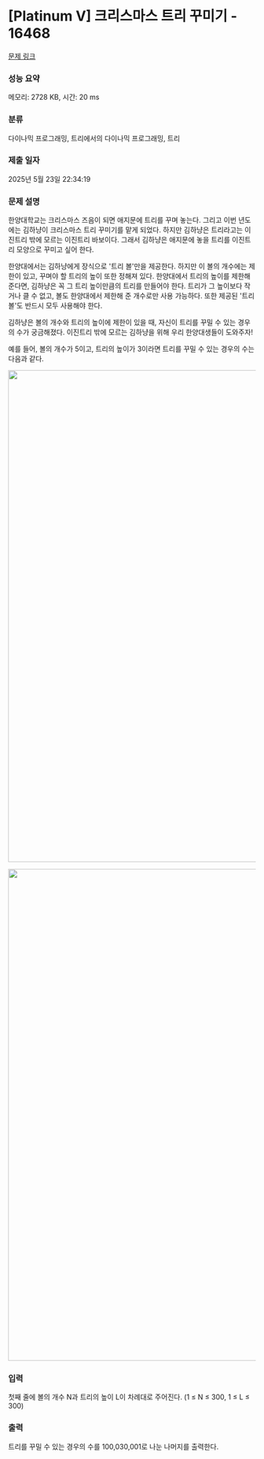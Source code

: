# [Platinum V] 크리스마스 트리 꾸미기 - 16468 

[문제 링크](https://www.acmicpc.net/problem/16468) 

### 성능 요약

메모리: 2728 KB, 시간: 20 ms

### 분류

다이나믹 프로그래밍, 트리에서의 다이나믹 프로그래밍, 트리

### 제출 일자

2025년 5월 23일 22:34:19

### 문제 설명

<p>한양대학교는 크리스마스 즈음이 되면 애지문에 트리를 꾸며 놓는다. 그리고 이번 년도에는 김하냥이 크리스마스 트리 꾸미기를 맡게 되었다. 하지만 김하냥은 트리라고는 이진트리 밖에 모르는 이진트리 바보이다. 그래서 김하냥은 애지문에 놓을 트리를 이진트리 모양으로 꾸미고 싶어 한다.</p>

<p>한양대에서는 김하냥에게 장식으로 '트리 볼'만을 제공한다. 하지만 이 볼의 개수에는 제한이 있고, 꾸며야 할 트리의 높이 또한 정해져 있다. 한양대에서 트리의 높이를 제한해 준다면, 김하냥은 꼭 그 트리 높이만큼의 트리를 만들어야 한다. 트리가 그 높이보다 작거나 클 수 없고, 볼도 한양대에서 제한해 준 개수로만 사용 가능하다. 또한 제공된 '트리 볼'도 반드시 모두 사용해야 한다.</p>

<p>김하냥은 볼의 개수와 트리의 높이에 제한이 있을 때, 자신이 트리를 꾸밀 수 있는 경우의 수가 궁금해졌다. 이진트리 밖에 모르는 김하냥을 위해 우리 한양대생들이 도와주자!</p>

<p>예를 들어, 볼의 개수가 5이고, 트리의 높이가 3이라면 트리를 꾸밀 수 있는 경우의 수는 다음과 같다. </p>

<p style="text-align: center;"><img alt="" src="https://upload.acmicpc.net/45d93ffe-a755-4f55-ae89-2cf13bbc0071/-/preview/" width="1000"></p>

<p style="text-align: center;"><img alt="" src="https://upload.acmicpc.net/5528dc1d-238c-4b53-9195-9837d4afeb83/-/preview/" width="1000"></p>

### 입력 

 <p>첫째 줄에 볼의 개수 N과 트리의 높이 L이 차례대로 주어진다. (1 ≤ N ≤ 300, 1 ≤ L ≤ 300) </p>

### 출력 

 <p>트리를 꾸밀 수 있는 경우의 수를 100,030,001로 나눈 나머지를 출력한다. </p>


